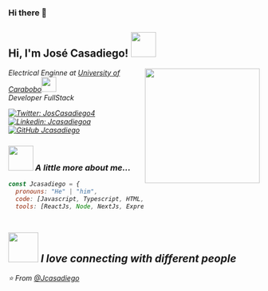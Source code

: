 ### Hi there 👋
<h2> Hi, I'm José Casadiego! <img src="https://media.giphy.com/media/mGcNjsfWAjY5AEZNw6/giphy.gif" width="50"></h2>
<img align='right' src="https://media2.giphy.com/media/QNFhOolVeCzPQ2Mx85/200w.webp?cid=ecf05e473u15tzzar1qv3qgir56rpaftcuvqqf86st8r5286&rid=200w.webp&ct=g" width="230">
<p><em>Electrical Enginne at <a href="http://www.unb.br">University of Carabobo</a><img src="https://media.giphy.com/media/fYSnHlufseco8Fh93Z/giphy.gif" width="30"></br>Developer FullStack

[![Twitter: JosCasadiego4](https://img.shields.io/twitter/follow/JosCasadiego4?style=social)](https://twitter.com/JosCasadiego4)
[![Linkedin: Jcasadiegoa](https://img.shields.io/badge/-Jcasadiegoa-blue?style=flat-square&logo=Linkedin&logoColor=white&link=https://www.linkedin.com/in/jcasadiegoa/)](https://www.linkedin.com/in/jcasadiegoa/)
[![GitHub Jcasadiego](https://img.shields.io/github/followers/jcasadiego?label=follow&style=social)](https://github.com/jcasadiego)


### <img src="https://media.giphy.com/media/VgCDAzcKvsR6OM0uWg/giphy.gif" width="50"> A little more about me...  

```javascript
const Jcasadiego = {
  pronouns: "He" | "him",
  code: [Javascript, Typescript, HTML, CSS, Java],
  tools: [ReactJs, Node, NextJs, Express, MySql, PostgreSql, Mariadb]
 
```

<img src="https://media.giphy.com/media/LnQjpWaON8nhr21vNW/giphy.gif" width="60"> <em><b>I love connecting with different people</b>
---

⭐️ From [@Jcasadiego](https://github.com/jcasadiego)


<!--
**jcasadiego/jcasadiego** is a ✨ _special_ ✨ repository because its `README.md` (this file) appears on your GitHub profile.

Here are some ideas to get you started:

- 🔭 I’m currently working on ...
- 🌱 I’m currently learning ...
- 👯 I’m looking to collaborate on ...
- 🤔 I’m looking for help with ...
- 💬 Ask me about ...
- 📫 How to reach me: ...
- 😄 Pronouns: ...
- ⚡ Fun fact: ...
-->
